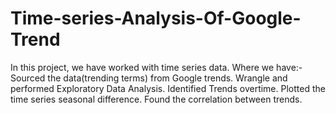 # Time-series-Analysis-Of-Google-Trend
In this project, we have worked with time series data. Where we have:- Sourced the data(trending terms) from Google trends. Wrangle and performed Exploratory Data Analysis. Identified Trends overtime. Plotted the time series seasonal difference. Found the correlation between trends.
